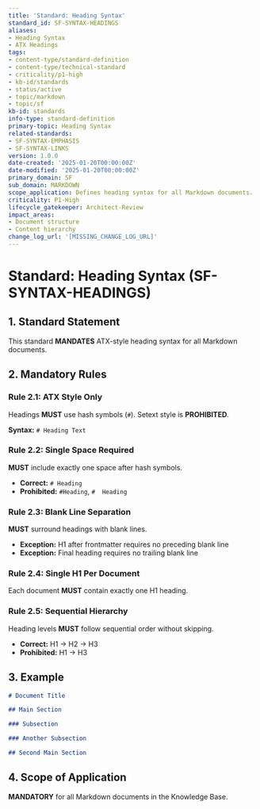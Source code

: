 ```yaml
---
title: 'Standard: Heading Syntax'
standard_id: SF-SYNTAX-HEADINGS
aliases:
- Heading Syntax
- ATX Headings
tags:
- content-type/standard-definition
- content-type/technical-standard
- criticality/p1-high
- kb-id/standards
- status/active
- topic/markdown
- topic/sf
kb-id: standards
info-type: standard-definition
primary-topic: Heading Syntax
related-standards:
- SF-SYNTAX-EMPHASIS
- SF-SYNTAX-LINKS
version: 1.0.0
date-created: '2025-01-20T00:00:00Z'
date-modified: '2025-01-20T00:00:00Z'
primary_domain: SF
sub_domain: MARKDOWN
scope_application: Defines heading syntax for all Markdown documents.
criticality: P1-High
lifecycle_gatekeeper: Architect-Review
impact_areas:
- Document structure
- Content hierarchy
change_log_url: '[MISSING_CHANGE_LOG_URL]'
---
```

# Standard: Heading Syntax (SF-SYNTAX-HEADINGS)

## 1. Standard Statement

This standard **MANDATES** ATX-style heading syntax for all Markdown documents.

## 2. Mandatory Rules

### Rule 2.1: ATX Style Only
Headings **MUST** use hash symbols (`#`). Setext style is **PROHIBITED**.

**Syntax:** `# Heading Text`

### Rule 2.2: Single Space Required
**MUST** include exactly one space after hash symbols.
- **Correct:** `# Heading`  
- **Prohibited:** `#Heading`, `#  Heading`

### Rule 2.3: Blank Line Separation
**MUST** surround headings with blank lines.
- **Exception:** H1 after frontmatter requires no preceding blank line
- **Exception:** Final heading requires no trailing blank line

### Rule 2.4: Single H1 Per Document
Each document **MUST** contain exactly one H1 heading.

### Rule 2.5: Sequential Hierarchy
Heading levels **MUST** follow sequential order without skipping.
- **Correct:** H1 → H2 → H3
- **Prohibited:** H1 → H3

## 3. Example

```markdown
# Document Title

## Main Section

### Subsection

### Another Subsection

## Second Main Section
```

## 4. Scope of Application

**MANDATORY** for all Markdown documents in the Knowledge Base. 